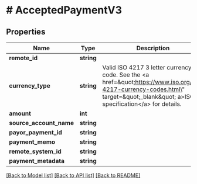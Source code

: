 # # AcceptedPaymentV3

## Properties

Name | Type | Description | Notes
------------ | ------------- | ------------- | -------------
**remote_id** | **string** |  |
**currency_type** | **string** | Valid ISO 4217 3 letter currency code. See the &lt;a href&#x3D;\&quot;https://www.iso.org/iso-4217-currency-codes.html\&quot; target&#x3D;\&quot;_blank\&quot; a&gt;ISO specification&lt;/a&gt; for details. |
**amount** | **int** |  |
**source_account_name** | **string** |  |
**payor_payment_id** | **string** |  |
**payment_memo** | **string** |  | [optional]
**remote_system_id** | **string** |  | [optional]
**payment_metadata** | **string** |  | [optional]

[[Back to Model list]](../../README.md#models) [[Back to API list]](../../README.md#endpoints) [[Back to README]](../../README.md)
